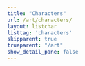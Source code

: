 ```yaml
---
title: "Characters"
url: /art/characters/
layout: listchar
listtag: 'characters'
skipparent: true
trueparent: "/art"
show_detail_pane: false
---
```

